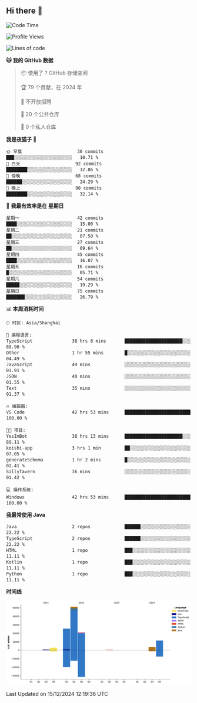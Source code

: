 ## Hi there 👋

<!--
**MiaowFISH/MiaowFISH** is a ✨ _special_ ✨ repository because its `README.md` (this file) appears on your GitHub profile.

Here are some ideas to get you started:

- 🔭 I’m currently working on ...
- 🌱 I’m currently learning ...
- 👯 I’m looking to collaborate on ...
- 🤔 I’m looking for help with ...
- 💬 Ask me about ...
- 📫 How to reach me: ...
- 😄 Pronouns: ...
- ⚡ Fun fact: ...
-->


<!--START_SECTION:waka-->
![Code Time](http://img.shields.io/badge/Code%20Time-473%20hrs%2024%20mins-blue)

![Profile Views](http://img.shields.io/badge/%E4%B8%AA%E4%BA%BA%E8%B5%84%E6%96%99%E8%A7%82%E7%9C%8B%E6%AC%A1%E6%95%B0-0-blue)

![Lines of code](https://img.shields.io/badge/%E4%BB%8E%E3%80%8CHello%20World%E3%80%8D%E8%B5%B7%E6%88%91%E5%B7%B2%E7%BB%8F%E5%86%99%E4%BA%86-116.4%20thousand%20%E8%A1%8C%E4%BB%A3%E7%A0%81-blue)

**🐱 我的 GitHub 数据** 

> 📦  使用了 ? GitHub 存储空间 
 > 
> 🏆 79 个贡献，在 2024 年
 > 
> 🚫 不开放招聘
 > 
> 📜 20 个公共仓库 
 > 
> 🔑 0 个私人仓库 
 > 
**我是夜猫子 🦉** 

```text
🌞 早晨                     30 commits          ███░░░░░░░░░░░░░░░░░░░░░░   10.71 % 
🌆 白天                     92 commits          ████████░░░░░░░░░░░░░░░░░   32.86 % 
🌃 傍晚                     68 commits          ██████░░░░░░░░░░░░░░░░░░░   24.29 % 
🌙 晚上                     90 commits          ████████░░░░░░░░░░░░░░░░░   32.14 % 
```
📅 **我最有效率是在 星期日** 

```text
星期一                      42 commits          ████░░░░░░░░░░░░░░░░░░░░░   15.00 % 
星期二                      21 commits          ██░░░░░░░░░░░░░░░░░░░░░░░   07.50 % 
星期三                      27 commits          ██░░░░░░░░░░░░░░░░░░░░░░░   09.64 % 
星期四                      45 commits          ████░░░░░░░░░░░░░░░░░░░░░   16.07 % 
星期五                      16 commits          █░░░░░░░░░░░░░░░░░░░░░░░░   05.71 % 
星期六                      54 commits          █████░░░░░░░░░░░░░░░░░░░░   19.29 % 
星期日                      75 commits          ███████░░░░░░░░░░░░░░░░░░   26.79 % 
```


📊 **本周消耗时间** 

```text
🕑︎ 时区: Asia/Shanghai

💬 编程语言: 
TypeScript               38 hrs 8 mins       ██████████████████████░░░   88.90 % 
Other                    1 hr 55 mins        █░░░░░░░░░░░░░░░░░░░░░░░░   04.49 % 
JavaScript               49 mins             ░░░░░░░░░░░░░░░░░░░░░░░░░   01.91 % 
JSON                     40 mins             ░░░░░░░░░░░░░░░░░░░░░░░░░   01.55 % 
Text                     35 mins             ░░░░░░░░░░░░░░░░░░░░░░░░░   01.37 % 

🔥 编辑器: 
VS Code                  42 hrs 53 mins      █████████████████████████   100.00 % 

🐱‍💻 项目: 
YesImBot                 38 hrs 13 mins      ██████████████████████░░░   89.11 % 
koishi-app               3 hrs 1 min         ██░░░░░░░░░░░░░░░░░░░░░░░   07.05 % 
generateSchema           1 hr 2 mins         █░░░░░░░░░░░░░░░░░░░░░░░░   02.41 % 
SillyTavern              36 mins             ░░░░░░░░░░░░░░░░░░░░░░░░░   01.42 % 

💻 操作系统: 
Windows                  42 hrs 53 mins      █████████████████████████   100.00 % 
```

**我最常使用 Java** 

```text
Java                     2 repos             ██████░░░░░░░░░░░░░░░░░░░   22.22 % 
TypeScript               2 repos             ██████░░░░░░░░░░░░░░░░░░░   22.22 % 
HTML                     1 repo              ███░░░░░░░░░░░░░░░░░░░░░░   11.11 % 
Kotlin                   1 repo              ███░░░░░░░░░░░░░░░░░░░░░░   11.11 % 
Python                   1 repo              ███░░░░░░░░░░░░░░░░░░░░░░   11.11 % 
```



**时间线**

![Lines of Code chart](https://raw.githubusercontent.com/MiaowFISH/MiaowFISH/main/assets/bar_graph.png)


 Last Updated on 15/12/2024 12:19:36 UTC
<!--END_SECTION:waka-->
